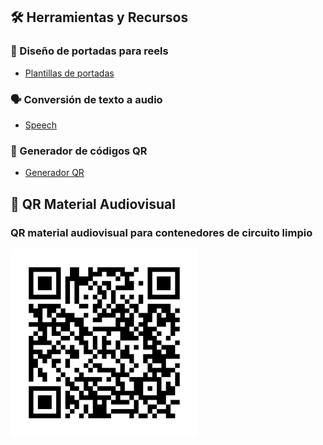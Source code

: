 ## 🛠️ Herramientas y Recursos

### 🎨 Diseño de portadas para reels

- [Plantillas de portadas](https://www.canva.com/design/DAGpZRpn1Tk/eLL-8aIdAZpVycprj-azZA/edit?utm_content=DAGpZRpn1Tk&utm_campaign=designshare&utm_medium=link2&utm_source=sharebutton)

### 🗣️ Conversión de texto a audio

- [Speech ](https://speech.sabelo.xyz)

### 🔲 Generador de códigos QR

- [Generador QR ](https://generadorqr.sabelo.xyz/)

## 📱 QR Material Audiovisual

### QR material audiovisual para contenedores de circuito limpio

![QR Contenedor Circuito Limpio](audiovisual%20qr%20contenedor%20circuito%20limpio.png)
